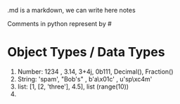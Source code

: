 .md is a markdown, we can write here notes

Comments in python represent by #

# Object Types / Data Types

1. Number: 1234 , 3.14, 3+4j, 0b111, Decimal(), Fraction()
2. String: 'spam', "Bob's" , b'a\x01c' , u'sp\xc4m'
3. list: [1, [2, 'three'], 4.5], list (range(10))
4.
